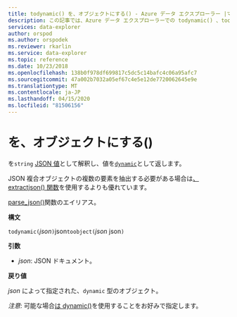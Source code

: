 ```yaml
---
title: todynamic() を、オブジェクトにする() - Azure データ エクスプローラー |マイクロソフトドキュメント
description: この記事では、Azure データ エクスプローラーでの todynamic() 、toobject() について説明します。
services: data-explorer
author: orspod
ms.author: orspodek
ms.reviewer: rkarlin
ms.service: data-explorer
ms.topic: reference
ms.date: 10/23/2018
ms.openlocfilehash: 138b0f978df699817c5dc5c14bafc4c06a95afc7
ms.sourcegitcommit: 47a002b7032a05ef67c4e5e12de7720062645e9e
ms.translationtype: MT
ms.contentlocale: ja-JP
ms.lasthandoff: 04/15/2020
ms.locfileid: "81506156"
---
```

# <a name="todynamic-toobject"></a>を、オブジェクトにする()

を`string` [JSON 値](https://json.org/)として解釈し、値を[`dynamic`](./scalar-data-types/dynamic.md)として返します。 

JSON 複合オブジェクトの複数の要素を抽出する必要がある場合は[、extractjson() 関数](./extractjsonfunction.md)を使用するよりも優れています。

[parse_json()](./parsejsonfunction.md)関数のエイリアス。

**構文**

`todynamic(`*json*`)`json`toobject(`*json* 
json`)`

**引数**

* *json*: JSON ドキュメント。

**戻り値**

*json* によって指定された、`dynamic` 型のオブジェクト。

*注意*: 可能な場合[は dynamic()](./scalar-data-types/dynamic.md)を使用することをお好みで指定します。